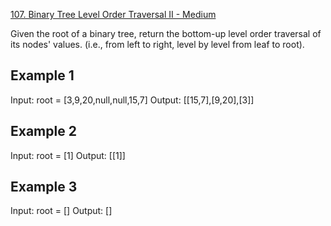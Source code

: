 [107. Binary Tree Level Order Traversal II - Medium](https://leetcode.com/problems/binary-tree-level-order-traversal-ii/)

Given the root of a binary tree, return the bottom-up level order traversal of its nodes' values. (i.e., from left to right, level by level from leaf to root).

## Example 1
Input: root = [3,9,20,null,null,15,7]
Output: [[15,7],[9,20],[3]]

## Example 2
Input: root = [1]
Output: [[1]]

## Example 3
Input: root = []
Output: []
